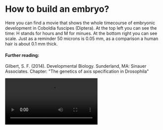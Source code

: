 # How to build an embryo?

Here you can find a movie that shows the whole timecourse of embryonic development in Coboldia fuscipes (Diptera). At the top left you can see the time: H stands for hours and M for minues. At the bottom right you can see scale. Just as a reminder 50 microns is 0.05 mm, as a comparison a human hair is about 0.1 mm thick. 

#### Further reading:

Gilbert, S. F. (2014). Developmental Biology. Sunderland, MA: Sinauer Associates. Chapter: "The genetics of axis specification in Drosophila"

<video src="https://github.com/RmmlAndReas/rmmlandreas.github.io/assets/75020163/78f968b0-afbc-4721-a7d5-215a2cfa5d1e" controls="controls" style="max-width: 600px;">
</video>
